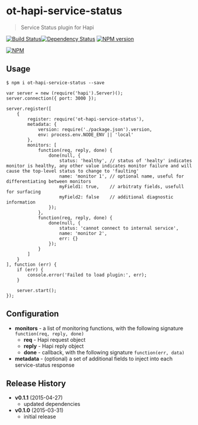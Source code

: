 # ot-hapi-service-status
> Service Status plugin for Hapi

[![Build Status](https://semaphoreci.com/api/v1/projects/cc93e0df-4124-4a48-914a-4a83e42c4aeb/386191/badge.svg)](https://semaphoreci.com/ArnoldZokas/ot-hapi-service-status)[![Dependency Status](https://david-dm.org/ArnoldZokas/ot-hapi-service-status.svg)](https://david-dm.org/ArnoldZokas/ot-hapi-service-status) [![NPM version](https://badge.fury.io/js/ot-hapi-service-status.svg)](http://badge.fury.io/js/ot-hapi-service-status)

[![NPM](https://nodei.co/npm/ot-hapi-service-status.png?downloads=true&stars=true)](https://nodei.co/npm/ot-hapi-service-status)

## Usage
```
$ npm i ot-hapi-service-status --save
```

```
var server = new (require('hapi').Server)();
server.connection({ port: 3000 });

server.register([
    {
        register: require('ot-hapi-service-status'),
        metadata: {
            version: require('./package.json').version,
            env: process.env.NODE_ENV || 'local'
        },
        monitors: [
            function(req, reply, done) {
                done(null, {
                    status: 'healthy', // status of 'healty' indicates monitor is healthy, any other value indicates monitor failure and will cause the top-level status to change to 'faulting'
                    name: 'monitor 1', // optional name, useful for differentiating between monitors
                    myField1: true,    // arbitraty fields, usefull for surfacing
                    myField2: false    // additional diagnostic information
                });
            },
            function(req, reply, done) {
                done(null, {
                    status: 'cannot connect to internal service',
                    name: 'monitor 2',
                    err: {}
                });
            }
        ]
    }
], function (err) {
    if (err) {
        console.error('Failed to load plugin:', err);
    }

    server.start();
});
```

## Configuration
- **monitors** - a list of monitoring functions, with the following signature `function(req, reply, done)`
    - **req** - Hapi request object
    - **reply** - Hapi reply object
    - **done** - callback, with the following signature `function(err, data)`
- **metadata** - (optional) a set of additional fields to inject into each service-status response

## Release History
- **v0.1.1** (2015-04-27)
    - updated dependencies
- **v0.1.0** (2015-03-31)
    - initial release